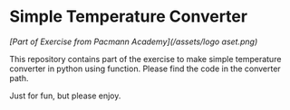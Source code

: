 # Simple Temperature Converter

*[Part of Exercise from Pacmann Academy](/assets/logo aset.png)*

This repository contains part of the exercise to make simple temperature converter in python using function.
Please find the code in the converter path.

Just for fun, but please enjoy.
